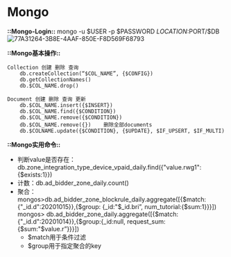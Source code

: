 # Mongo
**::Mongo-Login::**
mongo -u $USER -p $PASSWORD $LOCATION:$PORT/$DB
![77A31264-3B8E-4AAF-850E-F8D569F68793](/var/folders/qr/zhjlrk5j1cg4d4qz5s7dkk9rz3y26g/T/net.shinyfrog.bear/BearTemp.fSrLWm/77A31264-3B8E-4AAF-850E-F8D569F68793.png)

**::Mongo基本操作::**

```
Collection 创建 删除 查询
	db.createCollection(“$COL_NAME”, {$CONFIG})
	db.getCollectionNames()
	db.$COL_NAME.drop()
```

```
Document 创建 删除 查询 更新
	db.$COL_NAME.insert({$INSERT})	
	db.$COL_NAME.find({$CONDITION})
	db.$COL_NAME.remove({$CONDITION})
	db.$COL_NAME.remove({})    删除全部documents
	db.$COLNAME.update({$CONDITION}, {$UPDATE}, $IF_UPSERT, $IF_MULTI)
```

**::Mongo实用命令::**

* 判断value是否存在：db.zone_integration_type_device_vpaid_daily.find({"value.rwg1":{$exists:1}})
* 计数：db.ad_bidder_zone_daily.count()
* 聚合： 
mongos>db.ad_bidder_zone_blockrule_daily.aggregate([{$match:{"_id.d":20201015}},{$group: {_id:"$_id.bri”, num_tutorial:{$sum:1}}}])
mongos> db.ad_bidder_zone_daily.aggregate([{$match:{"_id.d":20201014}},{$group:{_id:null, request_sum:{$sum:"$value.r”}}}])
	* $match用于条件过滤
	* $group用于指定聚合的key


